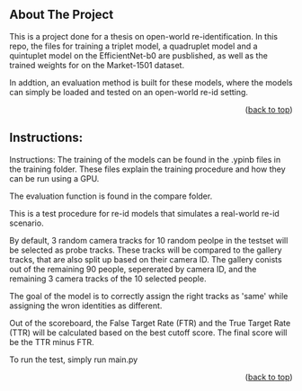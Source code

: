 <!-- ABOUT THE PROJECT -->
## About The Project

This is a project done for a thesis on open-world re-identification. In this repo, the files for training a triplet model, a quadruplet model and a quintuplet model on the EfficientNet-b0 are pusblished, as well as the trained weights for on the Market-1501 dataset. 

In addtion, an evaluation method is built for these models, where the models can simply be loaded and tested on an open-world re-id setting.

<p align="right">(<a href="#readme-top">back to top</a>)</p>

## Instructions:

Instructions: 
The training of the models can be found in the .ypinb files in the training folder. These files explain the training procedure and how they can be run using a GPU. 

The evaluation function is found in the compare folder.

This is a test procedure for re-id models that simulates a real-world re-id scenario.


By default, 3 random camera tracks for 10 random peolpe in the testset will be selected as probe tracks. These tracks will be compared to the gallery tracks, that are also split up based on their camera ID. The gallery conists out of the remaining 90 people, sepererated by camera ID, and the remaining 3 camera tracks of the 10 selected people.

The goal of the model is to correctly assign the right tracks as 'same' while assigning the wron identities as different.

Out of the scoreboard, the False Target Rate (FTR) and the True Target Rate (TTR) will be calculated based on the best cutoff score.
The final score will be the TTR minus FTR.

To run the test, simply run main.py

<p align="right">(<a href="#readme-top">back to top</a>)</p>
